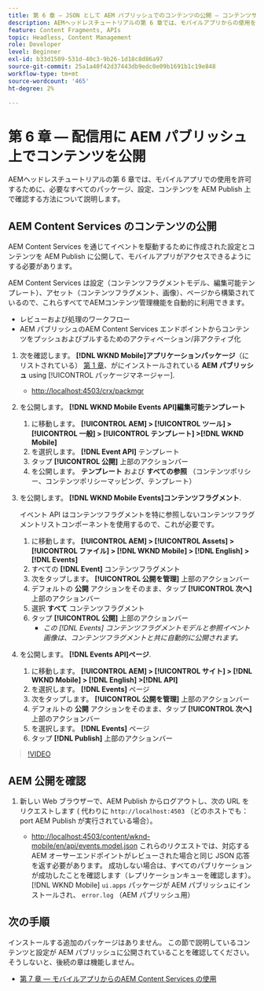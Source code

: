 ```yaml
---
title: 第 6 章 — JSON として AEM パブリッシュでのコンテンツの公開 — コンテンツサービス
description: AEMヘッドレスチュートリアルの第 6 章では、モバイルアプリからの使用を許可するために、必要なすべてのパッケージ、設定、コンテンツを AEM Publish 上で確認する方法について説明します。
feature: Content Fragments, APIs
topic: Headless, Content Management
role: Developer
level: Beginner
exl-id: b33d1509-531d-40c3-9b26-1d18c8d86a97
source-git-commit: 25a1a40f42d37443db9edc0e09b1691b1c19e848
workflow-type: tm+mt
source-wordcount: '465'
ht-degree: 2%

---
```


# 第 6 章 — 配信用に AEM パブリッシュ上でコンテンツを公開

AEMヘッドレスチュートリアルの第 6 章では、モバイルアプリでの使用を許可するために、必要なすべてのパッケージ、設定、コンテンツを AEM Publish 上で確認する方法について説明します。

## AEM Content Services のコンテンツの公開

AEM Content Services を通じてイベントを駆動するために作成された設定とコンテンツを AEM Publish に公開して、モバイルアプリがアクセスできるようにする必要があります。

AEM Content Services は設定（コンテンツフラグメントモデル、編集可能テンプレート）、アセット（コンテンツフラグメント、画像）、ページから構築されているので、これらすべてでAEMコンテンツ管理機能を自動的に利用できます。

* レビューおよび処理のワークフロー
* AEM パブリッシュのAEM Content Services エンドポイントからコンテンツをプッシュおよびプルするためのアクティベーション/非アクティブ化

1. 次を確認します。 **[!DNL WKND Mobile]アプリケーションパッケージ**（にリストされている） [第 1 章](./chapter-1.md#wknd-mobile-application-packages)、がにインストールされている **AEM パブリッシュ** using [!UICONTROL パッケージマネージャー].
   * [http://localhost:4503/crx/packmgr](http://localhost:4503/crx/packmgr)

1. を公開します。 **[!DNL WKND Mobile Events API]編集可能テンプレート**
   1. に移動します。 **[!UICONTROL AEM] > [!UICONTROL ツール] > [!UICONTROL 一般] > [!UICONTROL テンプレート] >[!DNL WKND Mobile]**
   1. を選択します。 **[!DNL Event API]** テンプレート
   1. タップ **[!UICONTROL 公開]** 上部のアクションバー
   1. を公開します。 **テンプレート** および **すべての参照** （コンテンツポリシー、コンテンツポリシーマッピング、テンプレート）

1. を公開します。 **[!DNL WKND Mobile Events]コンテンツフラグメント**.

   イベント API はコンテンツフラグメントを特に参照しないコンテンツフラグメントリストコンポーネントを使用するので、これが必要です。

   1. に移動します。 **[!UICONTROL AEM] > [!UICONTROL Assets] > [!UICONTROL ファイル] > [!DNL WKND Mobile] > [!DNL English] >[!DNL Events]**
   1. すべての **[!DNL Event]** コンテンツフラグメント
   1. 次をタップします。 **[!UICONTROL 公開を管理]** 上部のアクションバー
   1. デフォルトの **公開** アクションをそのまま、タップ **[!UICONTROL 次へ]** 上部のアクションバー
   1. 選択 **すべて** コンテンツフラグメント
   1. タップ **[!UICONTROL 公開]** 上部のアクションバー
      * *この [!DNL Events] コンテンツフラグメントモデルと参照イベント画像は、コンテンツフラグメントと共に自動的に公開されます。*

1. を公開します。 **[!DNL Events API]ページ**.
   1. に移動します。 **[!UICONTROL AEM] > [!UICONTROL サイト] > [!DNL WKND Mobile] > [!DNL English] >[!DNL API]**
   1. を選択します。 **[!DNL Events]** ページ
   1. 次をタップします。 **[!UICONTROL 公開を管理]** 上部のアクションバー
   1. デフォルトの **公開** アクションをそのまま、タップ **[!UICONTROL 次へ]** 上部のアクションバー
   1. を選択します。 **[!DNL Events]** ページ
   1. タップ **[!DNL Publish]** 上部のアクションバー

>[!VIDEO](https://video.tv.adobe.com/v/28343/?quality=12&learn=on)

## AEM 公開を確認

1. 新しい Web ブラウザーで、AEM Publish からログアウトし、次の URL をリクエストします ( 代わりに `http://localhost:4503` （どのホストでも：port AEM Publish が実行されている場合）。

   * [http://localhost:4503/content/wknd-mobile/en/api/events.model.json](http://localhost:4503/content/wknd-mobile/en/api/events.model.tidy.json)
   これらのリクエストでは、対応する AEM オーサーエンドポイントがレビューされた場合と同じ JSON 応答を返す必要があります。 成功しない場合は、すべてのパブリケーションが成功したことを確認します（レプリケーションキューを確認します）。 [!DNL WKND Mobile] `ui.apps` パッケージが AEM パブリッシュにインストールされ、 `error.log` （AEM パブリッシュ用）

## 次の手順

インストールする追加のパッケージはありません。 この節で説明しているコンテンツと設定が AEM パブリッシュに公開されていることを確認してください。そうしないと、後続の章は機能しません。

* [第 7 章 — モバイルアプリからのAEM Content Services の使用](./chapter-7.md)
